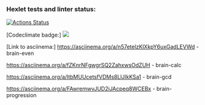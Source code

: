 ### Hexlet tests and linter status:
[![Actions Status](https://github.com/ShaganKonstantin/frontend-project-44/actions/workflows/hexlet-check.yml/badge.svg)](https://github.com/ShaganKonstantin/frontend-project-44/actions)

[Codeclimate badge:]
<a href="https://codeclimate.com/github/ShaganKonstantin/frontend-project-44/maintainability"><img src="https://api.codeclimate.com/v1/badges/ab913094c0aa4569108c/maintainability" /></a>

[Link to asciinema:]
https://asciinema.org/a/n57etelzKlXkpY6uxGadLEVWd - brain-even

https://asciinema.org/a/fZKnrNFgwgrSQ2ZahxwsOdZUH - brain-calc

https://asciinema.org/a/ltbMUUcetsfVDMs8LlJIkKSa1 - brain-gcd

https://asciinema.org/a/FAwremwvJUD2iJAcpeq8WCEBx - brain-progression